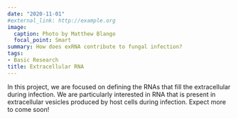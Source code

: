 ```yaml
---
date: "2020-11-01"
#external_link: http://example.org
image:
  caption: Photo by Matthew Blango
  focal_point: Smart
summary: How does exRNA contribute to fungal infection?
tags:
- Basic Research
title: Extracellular RNA
---
```


In this project, we are focused on defining the RNAs that fill the extracellular during infection. We are particularly interested in RNA that is present in extracellular vesicles produced by host cells during infection. Expect more to come soon!